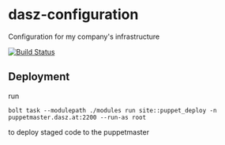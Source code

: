 dasz-configuration
==================

Configuration for my company's infrastructure

[![Build Status](https://travis-ci.org/DavidS/dasz-configuration.png?branch=master)](https://travis-ci.org/DavidS/dasz-configuration)

Deployment
----------

run 

```
bolt task --modulepath ./modules run site::puppet_deploy -n puppetmaster.dasz.at:2200 --run-as root
```

to deploy staged code to the puppetmaster
